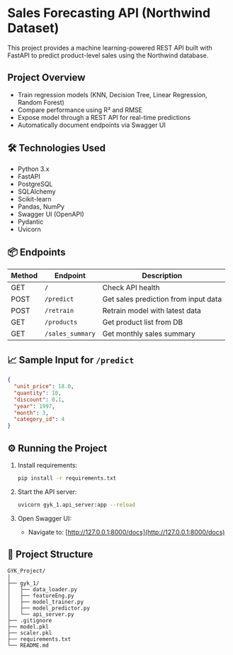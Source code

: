 # Sales Forecasting API (Northwind Dataset)

This project provides a machine learning-powered REST API built with FastAPI to predict product-level sales using the Northwind database.

## Project Overview

- Train regression models (KNN, Decision Tree, Linear Regression, Random Forest)
- Compare performance using R² and RMSE
- Expose model through a REST API for real-time predictions
- Automatically document endpoints via Swagger UI

## 🛠️ Technologies Used

- Python 3.x
- FastAPI
- PostgreSQL
- SQLAlchemy
- Scikit-learn
- Pandas, NumPy
- Swagger UI (OpenAPI)
- Pydantic
- Uvicorn

## 📦 Endpoints

| Method | Endpoint         | Description                          |
| ------ | ---------------- | ------------------------------------ |
| GET    | `/`              | Check API health                     |
| POST   | `/predict`       | Get sales prediction from input data |
| POST   | `/retrain`       | Retrain model with latest data       |
| GET    | `/products`      | Get product list from DB             |
| GET    | `/sales_summary` | Get monthly sales summary            |

## 📈 Sample Input for `/predict`

```json
{
  "unit_price": 18.0,
  "quantity": 10,
  "discount": 0.1,
  "year": 1997,
  "month": 3,
  "category_id": 4
}
```

## ⚙️ Running the Project

1. Install requirements:

   ```bash
   pip install -r requirements.txt
   ```

2. Start the API server:

   ```bash
   uvicorn gyk_1.api_server:app --reload
   ```

3. Open Swagger UI:
   - Navigate to: [http://127.0.0.1:8000/docs](http://127.0.0.1:8000/docs)

## 📁 Project Structure

```
GYK_Project/
│
├── gyk_1/
│   ├── data_loader.py
│   ├── featureEng.py
│   ├── model_trainer.py
│   ├── model_predictor.py
│   └── api_server.py
├── .gitignore
├── model.pkl
├── scaler.pkl
├── requirements.txt
└── README.md
```









